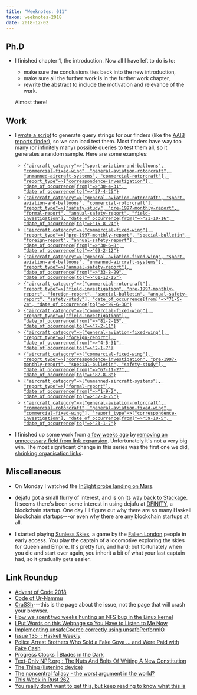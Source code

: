```yaml
---
title: "Weeknotes: 011"
taxon: weeknotes-2018
date: 2018-12-02
---
```


## Ph.D

- I finished chapter 1, the introduction.  Now all I have left to do
  is to:
  - make sure the conclusions ties back into the new introduction,
  - make sure all the further work is in the further work chapter,
  - rewrite the abstract to include the motivation and relevance of
    the work.

  Almost there!

## Work

- I [wrote a script][] to generate query strings for our finders (like
  the [AAIB reports finder][]), so we can load test them.  Most
  finders have way too many (or infinitely many) possible queries to
  test them all, so it generates a random sample.  Here are some
  examples:

  - [`{"aircraft_category"=>["sport-aviation-and-balloons", "commercial-fixed-wing", "general-aviation-rotorcraft", "unmanned-aircraft-systems", "commercial-rotorcraft"], "report_type"=>["correspondence-investigation"], "date_of_occurrence[from]"=>"30-4-31", "date_of_occurrence[to]"=>"57-4-25"}`](https://www.gov.uk/aaib-reports?aircraft_category%5B%5D=sport-aviation-and-balloons&aircraft_category%5B%5D=commercial-fixed-wing&aircraft_category%5B%5D=general-aviation-rotorcraft&aircraft_category%5B%5D=unmanned-aircraft-systems&aircraft_category%5B%5D=commercial-rotorcraft&date_of_occurrence%5Bfrom%5D=30-4-31&date_of_occurrence%5Bto%5D=57-4-25&report_type%5B%5D=correspondence-investigation)
  - [`{"aircraft_category"=>["general-aviation-rotorcraft", "sport-aviation-and-balloons", "commercial-rotorcraft"], "report_type"=>["safety-study", "pre-1997-monthly-report", "formal-report", "annual-safety-report", "field-investigation"], "date_of_occurrence[from]"=>"21-10-16", "date_of_occurrence[to]"=>"15-8-24"}`](https://www.gov.uk/aaib-reports?aircraft_category%5B%5D=general-aviation-rotorcraft&aircraft_category%5B%5D=sport-aviation-and-balloons&aircraft_category%5B%5D=commercial-rotorcraft&date_of_occurrence%5Bfrom%5D=21-10-16&date_of_occurrence%5Bto%5D=15-8-24&report_type%5B%5D=safety-study&report_type%5B%5D=pre-1997-monthly-report&report_type%5B%5D=formal-report&report_type%5B%5D=annual-safety-report&report_type%5B%5D=field-investigation)
  - [`{"aircraft_category"=>["commercial-fixed-wing"], "report_type"=>["pre-1997-monthly-report", "special-bulletin", "foreign-report", "annual-safety-report"], "date_of_occurrence[from]"=>"30-6-8", "date_of_occurrence[to]"=>"69-2-12"}`](https://www.gov.uk/aaib-reports?aircraft_category%5B%5D=commercial-fixed-wing&date_of_occurrence%5Bfrom%5D=30-6-8&date_of_occurrence%5Bto%5D=69-2-12&report_type%5B%5D=pre-1997-monthly-report&report_type%5B%5D=special-bulletin&report_type%5B%5D=foreign-report&report_type%5B%5D=annual-safety-report)
  - [`{"aircraft_category"=>["general-aviation-fixed-wing", "sport-aviation-and-balloons", "unmanned-aircraft-systems"], "report_type"=>["annual-safety-report"], "date_of_occurrence[from]"=>"33-8-29", "date_of_occurrence[to]"=>"61-12-15"}`](https://www.gov.uk/aaib-reports?aircraft_category%5B%5D=general-aviation-fixed-wing&aircraft_category%5B%5D=sport-aviation-and-balloons&aircraft_category%5B%5D=unmanned-aircraft-systems&date_of_occurrence%5Bfrom%5D=33-8-29&date_of_occurrence%5Bto%5D=61-12-15&report_type%5B%5D=annual-safety-report)
  - [`{"aircraft_category"=>["commercial-rotorcraft"], "report_type"=>["field-investigation", "pre-1997-monthly-report", "foreign-report", "special-bulletin", "annual-safety-report", "safety-study"], "date_of_occurrence[from]"=>"71-5-24", "date_of_occurrence[to]"=>"99-6-30"}`](https://www.gov.uk/aaib-reports?aircraft_category%5B%5D=commercial-rotorcraft&date_of_occurrence%5Bfrom%5D=71-5-24&date_of_occurrence%5Bto%5D=99-6-30&report_type%5B%5D=field-investigation&report_type%5B%5D=pre-1997-monthly-report&report_type%5B%5D=foreign-report&report_type%5B%5D=special-bulletin&report_type%5B%5D=annual-safety-report&report_type%5B%5D=safety-study)
  - [`{"aircraft_category"=>["commercial-fixed-wing"], "report_type"=>["field-investigation"], "date_of_occurrence[from]"=>"81-2-15", "date_of_occurrence[to]"=>"7-2-11"}`](https://www.gov.uk/aaib-reports?aircraft_category%5B%5D=commercial-fixed-wing&date_of_occurrence%5Bfrom%5D=81-2-15&date_of_occurrence%5Bto%5D=7-2-11&report_type%5B%5D=field-investigation)
  - [`{"aircraft_category"=>["general-aviation-fixed-wing"], "report_type"=>["foreign-report"], "date_of_occurrence[from]"=>"4-5-31", "date_of_occurrence[to]"=>"2-1-7"}`](https://www.gov.uk/aaib-reports?aircraft_category%5B%5D=general-aviation-fixed-wing&date_of_occurrence%5Bfrom%5D=4-5-31&date_of_occurrence%5Bto%5D=2-1-7&report_type%5B%5D=foreign-report)
  - [`{"aircraft_category"=>["commercial-fixed-wing"], "report_type"=>["correspondence-investigation", "pre-1997-monthly-report", "special-bulletin", "safety-study"], "date_of_occurrence[from]"=>"67-11-27", "date_of_occurrence[to]"=>"82-8-8"}`](https://www.gov.uk/aaib-reports?aircraft_category%5B%5D=commercial-fixed-wing&date_of_occurrence%5Bfrom%5D=67-11-27&date_of_occurrence%5Bto%5D=82-8-8&report_type%5B%5D=correspondence-investigation&report_type%5B%5D=pre-1997-monthly-report&report_type%5B%5D=special-bulletin&report_type%5B%5D=safety-study)
  - [`{"aircraft_category"=>["unmanned-aircraft-systems"], "report_type"=>["formal-report"], "date_of_occurrence[from]"=>"1-9-2", "date_of_occurrence[to]"=>"37-3-25"}`](https://www.gov.uk/aaib-reports?aircraft_category%5B%5D=unmanned-aircraft-systems&date_of_occurrence%5Bfrom%5D=1-9-2&date_of_occurrence%5Bto%5D=37-3-25&report_type%5B%5D=formal-report)
  - [`{"aircraft_category"=>["general-aviation-rotorcraft", "commercial-rotorcraft", "general-aviation-fixed-wing", "commercial-fixed-wing"], "report_type"=>["correspondence-investigation"], "date_of_occurrence[from]"=>"59-10-5", "date_of_occurrence[to]"=>"23-1-7"}`](https://www.gov.uk/aaib-reports?aircraft_category%5B%5D=general-aviation-rotorcraft&aircraft_category%5B%5D=commercial-rotorcraft&aircraft_category%5B%5D=general-aviation-fixed-wing&aircraft_category%5B%5D=commercial-fixed-wing&date_of_occurrence%5Bfrom%5D=59-10-5&date_of_occurrence%5Bto%5D=23-1-7&report_type%5B%5D=correspondence-investigation)

- I finished up some work from [a few weeks ago][] by [removing an
  unnecessary field from link expansion][].  Unfortunately it's not a
  very big win.  The most significant change in this series was the
  first one we did, [shrinking organisation links][].

[wrote a script]: https://github.com/alphagov/govuk-load-testing/tree/master/test-data-scripts/finder-facets
[AAIB reports finder]: https://www.gov.uk/aaib-reports
[a few weeks ago]: weeknotes-007.html
[removing an unnecessary field from link expansion]: https://github.com/alphagov/publishing-api/pull/1397
[shrinking organisation links]: https://github.com/alphagov/publishing-api/pull/1349

## Miscellaneous

- On Monday I watched the [InSight probe landing on Mars][].

- [dejafu][] got a small flurry of interest, and is [on its way back
  to Stackage][].  It seems there's been some interest in using dejafu
  at [DFINITY][], a blockchain startup.  One day I'll figure out why
  there are so many Haskell blockchain startups---or even why there
  are any blockchain startups at all.

- I started playing [Sunless Skies][], a game by the [Fallen London][]
  people in early access.  You play the captain of a locomotive
  exploring the skies for Queen and Empire.  It's pretty fun, and
  hard; but fortunately when you die and start over again, you inherit
  a bit of what your last captain had, so it gradually gets easier.

[InSight probe landing on Mars]: https://mars.nasa.gov/insight/
[dejafu]: https://github.com/barrucadu/dejafu
[on its way back to Stackage]: https://github.com/commercialhaskell/stackage/pull/4197
[DFINITY]: https://dfinity.org/
[Sunless Skies]: http://www.failbettergames.com/sunless-skies/
[Fallen London]: https://www.fallenlondon.com/

## Link Roundup

- [Advent of Code 2018](https://adventofcode.com/)
- [Code of Ur-Nammu](https://en.wikipedia.org/wiki/Code_of_Ur-Nammu)
- [CraSSh](https://cras.sh/)---this is the page about the issue, not the page that will crash your browser.
- [How we spent two weeks hunting an NFS bug in the Linux kernel](https://about.gitlab.com/2018/11/14/how-we-spent-two-weeks-hunting-an-nfs-bug/)
- [I Put Words on this Webpage so You Have to Listen to Me Now](https://christine.website/blog/experimental-rilkef-2018-11-30)
- [Implementing unsafeCoerce correctly using unsafePerformIO](https://www.reddit.com/r/haskell/comments/a1bz5h/implementing_unsafecoerce_correctly_using/)
- [Issue 135 :: Haskell Weekly](https://haskellweekly.news/issues/135.html)
- [Police Arrest Brothers Who Sold a Fake Goya … and Were Paid with Fake Cash](https://news.artnet.com/art-world/police-arrest-brothers-who-sold-a-fake-goya-and-were-paid-with-fake-cash-262919)
- [Progress Clocks | Blades in the Dark](https://bladesinthedark.com/progress-clocks)
- [Text-Only NPR.org : The Nuts And Bolts Of Writing A New Constitution](https://text.npr.org/s.php?sId=133657355)
- [The Thing (listening device)](https://en.wikipedia.org/wiki/The_Thing_(listening_device))
- [The noncentral fallacy - the worst argument in the world?](https://www.lesswrong.com/posts/yCWPkLi8wJvewPbEp/the-noncentral-fallacy-the-worst-argument-in-the-world)
- [This Week in Rust 262](https://this-week-in-rust.org/blog/2018/11/27/this-week-in-rust-262/)
- [You really don’t want to get this, but keep reading to know what this is](https://nyaa.si/view/1097157)
